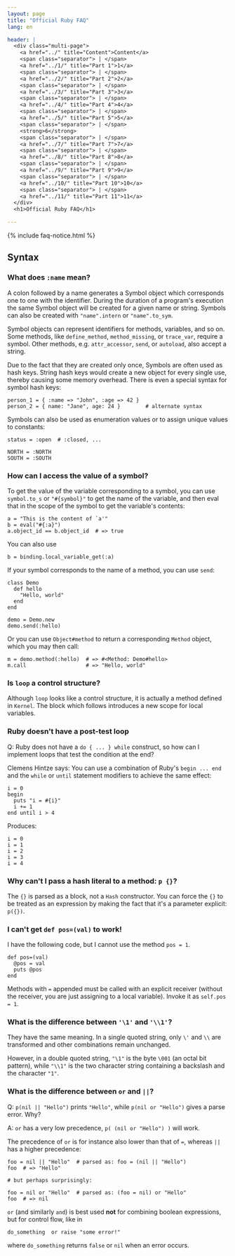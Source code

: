 ```yaml
---
layout: page
title: "Official Ruby FAQ"
lang: en

header: |
  <div class="multi-page">
    <a href="../" title="Content">Content</a>
    <span class="separator"> | </span>
    <a href="../1/" title="Part 1">1</a>
    <span class="separator"> | </span>
    <a href="../2/" title="Part 2">2</a>
    <span class="separator"> | </span>
    <a href="../3/" title="Part 3">3</a>
    <span class="separator"> | </span>
    <a href="../4/" title="Part 4">4</a>
    <span class="separator"> | </span>
    <a href="../5/" title="Part 5">5</a>
    <span class="separator"> | </span>
    <strong>6</strong>
    <span class="separator"> | </span>
    <a href="../7/" title="Part 7">7</a>
    <span class="separator"> | </span>
    <a href="../8/" title="Part 8">8</a>
    <span class="separator"> | </span>
    <a href="../9/" title="Part 9">9</a>
    <span class="separator"> | </span>
    <a href="../10/" title="Part 10">10</a>
    <span class="separator"> | </span>
    <a href="../11/" title="Part 11">11</a>
  </div>
  <h1>Official Ruby FAQ</h1>

---
```


{% include faq-notice.html %}

## Syntax

### What does `:name` mean?

A colon followed by a name generates a Symbol object which corresponds
one to one with the identifier. During the duration of a program's
execution the same Symbol object will be created for a given name or string.
Symbols can also be created with `"name".intern` or `"name".to_sym`.

Symbol objects can represent identifiers for methods, variables, and so on.
Some methods, like `define_method`, `method_missing`, or `trace_var`,
require a symbol. Other methods, e.g. `attr_accessor`, `send`, or `autoload`,
also accept a string.

Due to the fact that they are created only once, Symbols are often used as
hash keys. String hash keys would create a new object for every single use,
thereby causing some memory overhead.
There is even a special syntax for symbol hash keys:

~~~
person_1 = { :name => "John", :age => 42 }
person_2 = { name: "Jane", age: 24 }        # alternate syntax
~~~

Symbols can also be used as enumeration values
or to assign unique values to constants:

~~~
status = :open  # :closed, ...

NORTH = :NORTH
SOUTH = :SOUTH
~~~

### How can I access the value of a symbol?

To get the value of the variable corresponding to a symbol, you can use
`symbol.to_s` or `"#{symbol}"` to get the name of the variable, and then
eval that in the scope of the symbol to get the variable's contents:

~~~
a = "This is the content of `a'"
b = eval("#{:a}")
a.object_id == b.object_id  # => true
~~~

You can also use

~~~
b = binding.local_variable_get(:a)
~~~

If your symbol corresponds to the name of a method, you can use `send`:

~~~
class Demo
  def hello
    "Hello, world"
  end
end

demo = Demo.new
demo.send(:hello)
~~~

Or you can use `Object#method` to return a corresponding `Method` object,
which you may then call:

~~~
m = demo.method(:hello)  # => #<Method: Demo#hello>
m.call                   # => "Hello, world"
~~~

### Is `loop` a control structure?

Although `loop` looks like a control structure, it is actually a method
defined in `Kernel`. The block which follows introduces a new scope for
local variables.

### Ruby doesn't have a post-test loop

Q: Ruby does not have a `do { ... } while` construct, so how can I implement
loops that test the condition at the end?

Clemens Hintze says: You can use a combination of Ruby's `begin ... end`
and the `while` or `until` statement modifiers to achieve the same effect:

~~~
i = 0
begin
  puts "i = #{i}"
  i += 1
end until i > 4
~~~

Produces:

~~~
i = 0
i = 1
i = 2
i = 3
i = 4
~~~

### Why can't I pass a hash literal to a method: `p {}`?

The `{}` is parsed as a block, not a `Hash` constructor. You can force the
`{}` to be treated as an expression by making the fact that it's a parameter
explicit: `p({})`.

### I can't get `def pos=(val)` to work!

I have the following code, but I cannot use the method `pos = 1`.

~~~
def pos=(val)
  @pos = val
  puts @pos
end
~~~

Methods with `=` appended must be called with an explicit receiver
(without the receiver, you are just assigning to a local variable).
Invoke it as `self.pos = 1`.

### What is the difference between `'\1'` and `'\\1'`?

They have the same meaning. In a single quoted string, only `\'` and `\\`
are transformed and other combinations remain unchanged.

However, in a double quoted string, `"\1"` is the byte `\001`
(an octal bit pattern), while `"\\1"` is the two character string
containing a backslash and the character `"1"`.

### What is the difference between `or` and `||`?

Q: `p(nil || "Hello")` prints `"Hello"`, while `p(nil or "Hello")` gives a
parse error. Why?

A: `or` has a very low precedence, `p( (nil or "Hello") )` will work.

The precedence of `or` is for instance also lower than that of `=`,
whereas `||` has a higher precedence:

~~~
foo = nil || "Hello"  # parsed as: foo = (nil || "Hello")
foo  # => "Hello"

# but perhaps surprisingly:

foo = nil or "Hello"  # parsed as: (foo = nil) or "Hello"
foo  # => nil
~~~

`or` (and similarly `and`) is best used **not** for combining
boolean expressions, but for control flow, like in

~~~
do_something  or raise "some error!"
~~~

where `do_something` returns `false` or `nil` when an error occurs.
